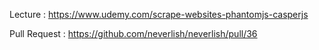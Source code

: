 Lecture : https://www.udemy.com/scrape-websites-phantomjs-casperjs

Pull Request : https://github.com/neverlish/neverlish/pull/36
